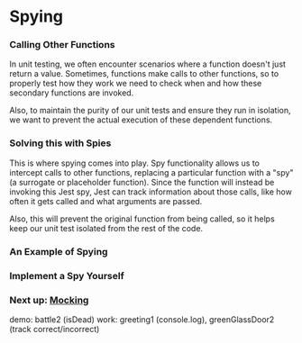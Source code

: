 # Spying 

### Calling Other Functions

In unit testing, we often encounter scenarios where a function doesn't just return a value. Sometimes, functions make calls to other functions, so to properly test how they work we need to check when and how these secondary functions are invoked. 

Also, to maintain the purity of our unit tests and ensure they run in isolation, we want to prevent the actual execution of these dependent functions. 

### Solving this with Spies

This is where spying comes into play. Spy functionality allows us to intercept calls to other functions, replacing a particular function with a "spy" (a surrogate or placeholder function). Since the function will instead be invoking this Jest spy, Jest can track information about those calls, like how often it gets called and what arguments are passed. 

Also, this will prevent the original function from being called, so it helps keep our unit test isolated from the rest of the code.

### An Example of Spying

### Implement a Spy Yourself

### Next up: [Mocking](MOCK.md)

demo: battle2 (isDead)
work: greeting1 (console.log), greenGlassDoor2 (track correct/incorrect)